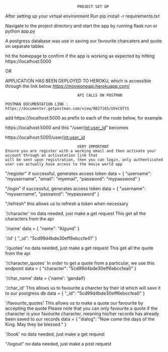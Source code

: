 									PROJECT SET UP

After setting up your virtual environment
Run pip install -r requirements.txt

Navigate to the project directory and start the app by running
flask run or python app.py 

A postgress database was use in saving our favourite charcaters and quote on separate tables

hit the homepage to confirm if the app is working as expected by
hitting https://localhost:5000

OR

APPLICATION HAS BEEN DEPLOYED TO HEROKU, which is accessible through the link below
https://movieoneapi.herokuapp.com/


									API CALLS ON POSTMAN

	POSTMAN DOCUMENTATION LINK : 
	https://documenter.getpostman.com/view/9827165/UVeCQTtS


add https://localhost:5000 as prefix to each of the route below, for example

https://localhost:5000 and this "/user/<int:user_id>" becomes 

https://localhost:5000/user/<int:user_id>


									VERY IMPORTANT
	Ensure you are register with a working email and then activate your account through an activatation link that 
	will be sent upon registration, then you can login, only authenticated user can actually have access to the movie world app

"/register"
	if successful, generates access token
	data = {
		"username": "myusername",
	    "email": "myemail",
		"password": "mypassword"
	}

"/login"
	if successful, generates access token
	data = {
		"username": "myusername",
		"password": "mypassword"
	}

"/refresh"
	this allows us to refresh a token when necessary

'/character'
	no data needed, just make a get request
	This get all the characters from the api


'/name'
	data = {
	     "name": "Algund"
	}

'/id'
	{
	    "_id": "5cd99d4bde30eff6ebccfe41"
	}


'/quotes'
	no data needed, just make a get request
	This get all the quote from the api

'/character_quotes'
	In order to get a quote from a particular, we use this endpoint
	data = {
	    "character": "5cd99d4bde30eff6ebccfea0"
	}

'/char_name'
	data = {'name': 'gandalf}

'/char_id'
	This allows us to favourite a charcter by their id which will save it to our postgress db
	data = {
	   "_id": "5cd99d4bde30eff6ebccfea0"
	}


'/favourite_quotes'
	This allows us to make a quote our favourite by accepting the quote
	Please note that you can only favourite a quote if the character is your favourite character, meaning his/her records has already been saved to our records
	data = {
	    "dialog": "Now come the days of the King. May they be blessed."
	}

'/book'
	no data needed, just make a get request

"/logout"
 	no data needed, just make a post request

